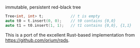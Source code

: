 immutable, persistent red-black tree

```c++
Tree<int, int> t;            // t is empty
auto t0 = t.insert(0, 0);    // t0 contains {0,0}
auto t1 = t0.insert(1, 1);   // t1 contains {0,0}, {1,1}
```

This is a port of the excellent Rust-based implementation
from https://github.com/orium/rpds.

